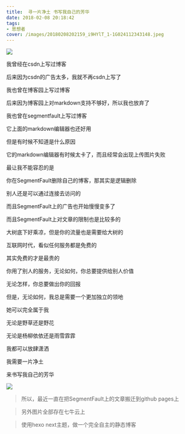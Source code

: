 ```yaml
---
title:  寻一片净土 书写我自己的芳华
date: 2018-02-08 20:18:42
tags:
- 思想者
cover: /images/20180208202159_i9HYlT_1-1G024112343148.jpeg
---
```


![](/images/20180208202159_i9HYlT_1-1G024112343148.jpeg)

<!-- more -->

我曾经在csdn上写过博客

后来因为csdn的广告太多，我就不再csdn上写了

我也曾在博客园上写过博客

后来因为博客园上对markdown支持不够好，所以我也放弃了

我也曾在segmentfault上写过博客

它上面的markdown编辑器也还好用

但是有时候不知道是什么原因

它的markdown编辑器有时候太卡了，而且经常会出现上传图片失败

最让我不能容忍的是

你在SegmentFault删除自己的博客，那其实是逻辑删除

别人还是可以通过连接去访问的

而且SegmentFault上的广告也开始慢慢变多了

而且SegmentFault上对文章的限制也是比较多的

大树底下好乘凉，但是你的流量也是需要给大树的

互联网时代，看似任何服务都是免费的

其实免费的才是最贵的

你用了别人的服务，无论如何，你总要提供给别人价值

无论怎样，你总要做出你的回报

但是，无论如何，我总是需要一个更加独立的领地

她可以完全属于我

无论是野草还是野花

无论是杨柳依依还是雨雪霏霏

我都可以放肆潇洒

我需要一片净土

来书写我自己的芳华

![](/images/20180208203548_bMcwuP_平凡之路.jpeg)

> 所以，最近一直在把SegmentFault上的文章搬迁到github pages上

> 另外图片全部存在七牛云上

> 使用hexo next主题，做一个完全自主的静态博客
